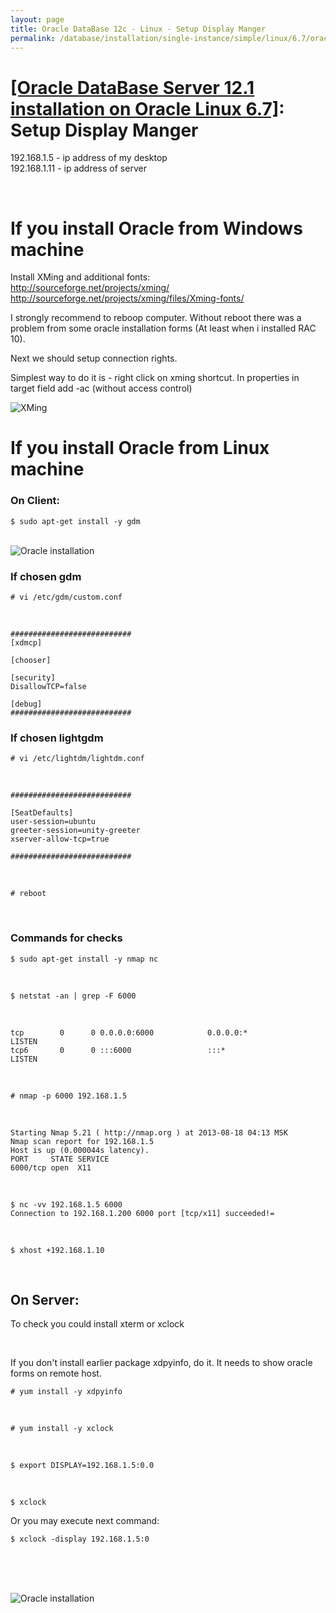 ```yaml
---
layout: page
title: Oracle DataBase 12c - Linux - Setup Display Manger
permalink: /database/installation/single-instance/simple/linux/6.7/oracle/12.1/setup-display-manager/
---
```


# <a href="/database/installation/single-instance/simple/linux/6.7/oracle/12.1/">[Oracle DataBase Server 12.1 installation on Oracle Linux 6.7]</a>: Setup Display Manger



192.168.1.5 -  ip address of my desktop<br/>
192.168.1.11 - ip address of server<br/>


<br/>

# If you install Oracle from Windows machine


Install XMing and additional fonts:<br/>
http://sourceforge.net/projects/xming/<br/>
http://sourceforge.net/projects/xming/files/Xming-fonts/

I strongly recommend to reboop computer. Without reboot there was a problem from some oracle installation forms (At least when i installed RAC 10).

Next we should setup connection rights.<br/>

Simplest way to do it is - right click on xming shortcut. In properties in target field add -ac (without access control)


<img src="https://img.oracledba.net/img/oracle/database/simple/12.1/XMing.png" border="0" alt="XMing">



<br/>

# If you install Oracle from Linux machine

### On Client:

	$ sudo apt-get install -y gdm


<br/><img src="https://img.oracledba.net/img/oracle/database/simple/11.2/gdm.png" border="0" alt="Oracle installation"><br/>


### If chosen gdm

	# vi /etc/gdm/custom.conf

<br/>

	###########################
	[xdmcp]

	[chooser]

	[security]
	DisallowTCP=false

	[debug]
	###########################



### If chosen lightgdm


	# vi /etc/lightdm/lightdm.conf

<br/>

	###########################

	[SeatDefaults]
	user-session=ubuntu
	greeter-session=unity-greeter
	xserver-allow-tcp=true

	###########################

<br/>

	# reboot

<br/>

### Commands for checks


	$ sudo apt-get install -y nmap nc

<br/>

	$ netstat -an | grep -F 6000

<br/>

	tcp        0      0 0.0.0.0:6000            0.0.0.0:*               LISTEN
	tcp6       0      0 :::6000                 :::*                    LISTEN


<br/>

	# nmap -p 6000 192.168.1.5

<br/>

	Starting Nmap 5.21 ( http://nmap.org ) at 2013-08-18 04:13 MSK
	Nmap scan report for 192.168.1.5
	Host is up (0.000044s latency).
	PORT     STATE SERVICE
	6000/tcp open  X11


<br/>

	$ nc -vv 192.168.1.5 6000
	Connection to 192.168.1.200 6000 port [tcp/x11] succeeded!=


<br/>

	$ xhost +192.168.1.10




<br/>

## On Server:

To check you could install xterm or xclock

<br/>


If you don't install earlier package xdpyinfo, do it. It needs to show oracle forms on remote host.


	# yum install -y xdpyinfo

<br/>

	# yum install -y xclock

<br/>

	$ export DISPLAY=192.168.1.5:0.0

<br/>

	$ xclock

Or you may execute next command:

	$ xclock -display 192.168.1.5:0

<br/><br/>

<br/><img src="https://img.oracledba.net/img/oracle/database/simple/11.2/xclock.png" border="0" alt="Oracle installation">
